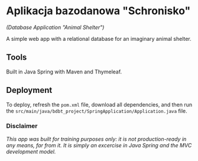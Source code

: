 # Aplikacja bazodanowa "Schronisko" 
*(Database Application "Animal Shelter")*

A simple web app with a relational database for an imaginary animal shelter.

## Tools
Built in Java Spring with Maven and Thymeleaf.

## Deployment
To deploy, refresh the `pom.xml` file, download all dependencies, and then run the `src/main/java/bdbt_project/SpringApplication/Application.java` file.

### Disclaimer
*This app was built for training purposes only: it is not production-ready in any means, far from it. It is simply an excercise in Java Spring and the MVC development model.*

